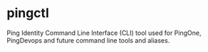 # pingctl

Ping Identity Command Line Interface (CLI) tool used for PingOne, PingDevops and future command line tools and aliases.
